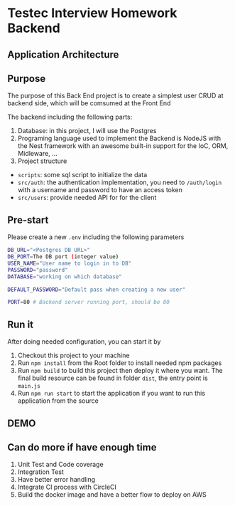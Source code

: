 # Testec Interview Homework Backend

## Application Architecture

## Purpose
The purpose of this Back End project is to create a simplest user CRUD at backend side, which will be comsumed at the Front End

The backend including the following parts:

1. Database: in this project, I will use the Postgres
2. Programing language used to implement the Backend is NodeJS with the Nest framework with an awesome built-in support for the IoC, ORM, Midleware, ...
3. Project structure
* `scripts`: some sql script to initialize the data
* `src/auth`: the authentication implementation, you need to `/auth/login` with a username and password to have an access token
* `src/users`: provide needed API for for the client

## Pre-start
Please create a new `.env` including the following parameters
```sh
DB_URL="<Postgres DB URL>"
DB_PORT=The DB port (integer value)
USER_NAME="User name to login in to DB"
PASSWORD="password"
DATABASE="working on which database"

DEFAULT_PASSWORD="Default pass when creating a new user"

PORT=80 # Backend server running port, should be 80

```

## Run it
After doing needed configuration, you can start it by

1. Checkout this project to your machine
2. Run `npm install` from the Root folder to install needed npm packages
3. Run `npm build` to build this project then deploy it where you want. The final build resource can be found in folder `dist`, the entry point is `main.js`
4. Run `npm run start` to start the application if you want to run this application from the source

## DEMO


## Can do more if have enough time
1. Unit Test and Code coverage
2. Integration Test
3. Have better error handling
4. Integrate CI process with CircleCI
5. Build the docker image and have a better flow to deploy on AWS 

